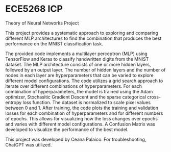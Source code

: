 # ECE5268 ICP
Theory of Neural Networks Project

This project provides a systematic approach to exploring and comparing different MLP architectures to find the combination that produces the best performance on the MNIST classification task.

The provided code implements a multilayer perceptron (MLP) using TensorFlow and Keras to classify handwritten digits from the MNIST dataset. The MLP architecture consists of one or more hidden layers, followed by an output layer. The number of hidden layers and the number of nodes in each layer are hyperparameters that can be varied to explore different model configurations. The code utilizes a grid search approach to iterate over different combinations of hyperparameters. For each combination of hyperparameters, the model is trained using the Adam optimizer, Stochasitic Gradient Descent and the sparse categorical cross-entropy loss function. The dataset is normalized to scale pixel values between 0 and 1. After training, the code plots the training and validation losses for each combination of hyperparameters and for different numbers of epochs. This allows for visualizing how the loss changes over epochs and varies with different model configurations. A Confusion Matrix was developed to visualize the performance of the best model. 

This project was developed by Ceana Palaico. For troubleshooting, ChatGPT was utilized. 
